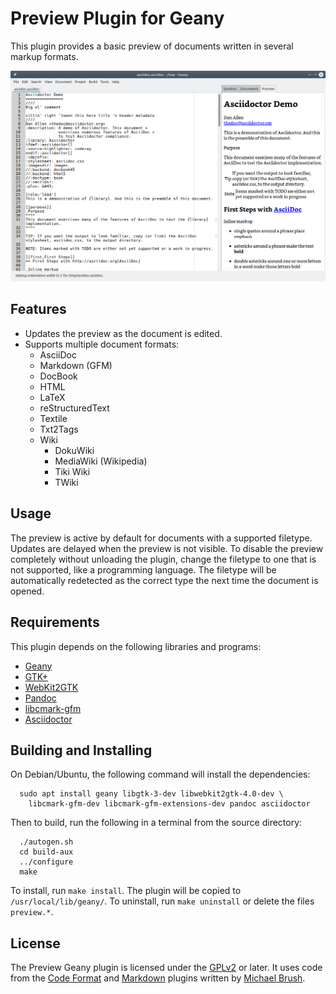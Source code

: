 # Preview Plugin for Geany

This plugin provides a basic preview of documents written in several markup formats.

![screenshot](screenshot.png)

## Features

* Updates the preview as the document is edited.
* Supports multiple document formats:
  + AsciiDoc
  + Markdown (GFM)
  + DocBook
  + HTML
  + LaTeX
  + reStructuredText
  + Textile
  + Txt2Tags
  + Wiki
    - DokuWiki
    - MediaWiki (Wikipedia)
    - Tiki Wiki
    - TWiki

## Usage

The preview is active by default for documents with a supported filetype.  Updates are delayed when the preview is not visible.  To disable the preview completely without unloading the plugin, change the filetype to one that is not supported, like a programming language.  The filetype will be automatically redetected as the correct type the next time the document is opened.

## Requirements

This plugin depends on the following libraries and programs:

* [Geany](https://geany.org/)
* [GTK+](http://www.gtk.org)
* [WebKit2GTK](http://webkitgtk.org)
* [Pandoc](https://pandoc.org/)
* [libcmark-gfm](https://github.com/github/cmark-gfm)
* [Asciidoctor](https://asciidoctor.org/)

## Building and Installing

On Debian/Ubuntu, the following command will install the dependencies:

```
  sudo apt install geany libgtk-3-dev libwebkit2gtk-4.0-dev \
    libcmark-gfm-dev libcmark-gfm-extensions-dev pandoc asciidoctor
```

Then to build, run the following in a terminal from the source directory:

```
  ./autogen.sh
  cd build-aux
  ../configure
  make
```

To install, run `make install`.  The plugin will be copied to `/usr/local/lib/geany/`.  To uninstall, run `make uninstall` or delete the files `preview.*`.

## License

The Preview Geany plugin is licensed under the [GPLv2](COPYING) or later.  It uses code from the [Code Format](https://github.com/codebrainz/code-format/) and [Markdown](https://plugins.geany.org/markdown.html) plugins written by [Michael Brush](https://github.com/codebrainz).
